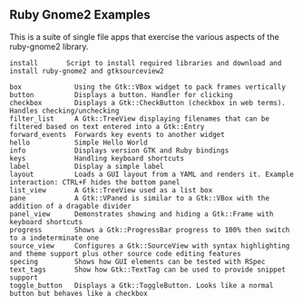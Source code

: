 Ruby Gnome2 Examples
--------------------

This is a suite of single file apps that exercise the various aspects of the ruby-gnome2 library.

    install       Script to install required libraries and download and install ruby-gnome2 and gtksourceview2

    box             Using the Gtk::VBox widget to pack frames vertically
    button          Displays a button. Handler for clicking
    checkbox        Displays a Gtk::CheckButton (checkbox in web terms). Handles checking/unchecking
    filter_list     A Gtk::TreeView displaying filenames that can be filtered based on text entered into a Gtk::Entry
    forward_events  Forwards key events to another widget
    hello           Simple Hello World
    info            Displays version GTK and Ruby bindings
    keys            Handling keyboard shortcuts
    label           Display a simple label
    layout          Loads a GUI layout from a YAML and renders it. Example interaction: CTRL+F hides the bottom panel
    list_view       A Gtk::TreeView used as a list box
    pane            A Gtk::VPaned is similar to a Gtk::VBox with the addition of a dragable divider
    panel_view      Demonstrates showing and hiding a Gtk::Frame with keyboard shortcuts
    progress        Shows a Gtk::ProgressBar progress to 100% then switch to a indeterminate one
    source_view     Configures a Gtk::SourceView with syntax highlighting and theme support plus other source code editing features
    specing         Shows how GUI elements can be tested with RSpec
    text_tags       Show how Gtk::TextTag can be used to provide snippet support
    toggle_button   Displays a Gtk::ToggleButton. Looks like a normal button but behaves like a checkbox

